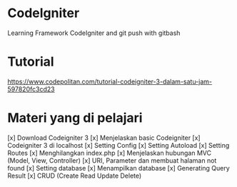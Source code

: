 # CodeIgniter
Learning Framework CodeIgniter and git push with gitbash


# Tutorial
https://www.codepolitan.com/tutorial-codeigniter-3-dalam-satu-jam-597820fc3cd23

# Materi yang di pelajari

[x] Download Codeigniter 3
[x] Menjelaskan basic Codeigniter
[x] Codeigniter 3 di localhost
[x] Setting Config
[x] Setting Autoload
[x] Setting Routes
[x] Menghilangkan index.php
[x] Menjelaskan hubungan MVC (Model, View, Controller)
[x] URI, Parameter dan membuat halaman not found
[x] Setting database
[x] Menampilkan database
[x] Generating Query Result
[x] CRUD (Create Read Update Delete)
